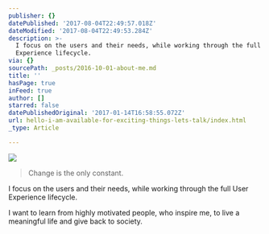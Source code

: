```yaml
---
publisher: {}
datePublished: '2017-08-04T22:49:57.018Z'
dateModified: '2017-08-04T22:49:53.284Z'
description: >-
  I focus on the users and their needs, while working through the full User
  Experience lifecycle.
via: {}
sourcePath: _posts/2016-10-01-about-me.md
title: ''
hasPage: true
inFeed: true
author: []
starred: false
datePublishedOriginal: '2017-01-14T16:58:55.072Z'
url: hello-i-am-available-for-exciting-things-lets-talk/index.html
_type: Article

---
```

![](https://the-grid-user-content.s3-us-west-2.amazonaws.com/7f1b5246-0d44-4d45-8048-0d6f0833fa5d.gif)

> Change is the only constant.

I focus on the users and their needs, while working through the full User Experience lifecycle.

I want to learn from highly motivated people, who inspire me, to live a meaningful life and give back to society.